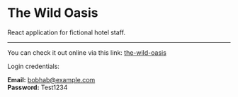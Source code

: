 # The Wild Oasis

React application for fictional hotel staff.

---

You can check it out online via this link: [the-wild-oasis](https://the-wild-oasis-rooms.netlify.app)

Login credentials:

**Email:** bobhab@example.com <br/>
**Password:** Test1234
